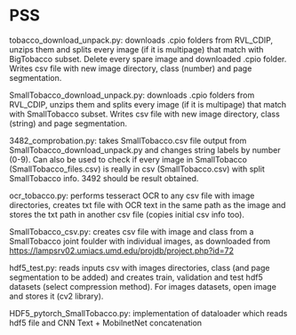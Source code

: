 # PSS

tobacco_download_unpack.py: downloads .cpio folders from RVL_CDIP, unzips them and splits every image (if it is multipage) that match with BigTobacco subset. Delete every spare image and downloaded .cpio folder. Writes csv file with new image directory, class (number) and page segmentation.

SmallTobacco_download_unpack.py: downloads .cpio folders from RVL_CDIP, unzips them and splits every image (if it is multipage) that match with SmallTobacco subset. Writes csv file with new image directory, class (string) and page segmentation.

3482_comprobation.py: takes SmallTobacco.csv file output from SmallTobacco_download_unpack.py and changes string labels by number (0-9). Can also be used to check if every image in SmallTobacco (SmallTobacco_files.csv) is really in csv (SmallTobacco.csv) with split SmallTobacco info. 3492 should be result obtained.

ocr_tobacco.py: performs tesseract OCR to any csv file with image directories, creates txt file with OCR text in the same path as the image and stores the txt path in another csv file (copies initial csv info too).

SmallTobacco_csv.py: creates csv file with image and class from a SmallTobacco joint foulder with individual images, as downloaded from https://lampsrv02.umiacs.umd.edu/projdb/project.php?id=72

hdf5_test.py: reads inputs csv with images directories, class (and page segmentation to be added) and creates train, validation and test hdf5 datasets (select compression method). For images datasets, open image and stores it (cv2 library).

HDF5_pytorch_SmallTobacco.py: implementation of dataloader which reads hdf5 file and CNN Text + MobilnetNet concatenation